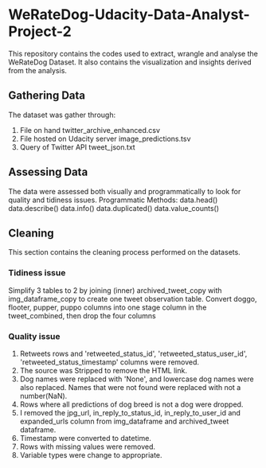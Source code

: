 # WeRateDog-Udacity-Data-Analyst-Project-2
This repository contains the codes used to extract, wrangle and analyse the WeRateDog Dataset. It also contains the visualization and insights derived from the analysis.

## Gathering Data
The dataset was gather through:

1. File on hand twitter_archive_enhanced.csv
2. File hosted on Udacity server image_predictions.tsv
3. Query of Twitter API tweet_json.txt

## Assessing Data
The data were assessed both visually and programmatically to look for quality and tidiness issues. Programmatic Methods: data.head() data.describe() data.info() data.duplicated() data.value_counts()

## Cleaning
This section contains the cleaning process performed on the datasets.

### Tidiness issue
Simplify 3 tables to 2 by joining (inner) archived_tweet_copy with img_dataframe_copy to create one tweet observation table.
Convert doggo, flooter, pupper, puppo columns into one stage column in the tweet_combined, then drop the four columns

### Quality issue
1. Retweets rows and 'retweeted_status_id', 'retweeted_status_user_id', 'retweeted_status_timestamp' columns were removed.
2. The source was Stripped to remove the HTML link.
3. Dog names were replaced with 'None', and lowercase dog names were also replaced. Names that were not found were replaced with not a number(NaN).
4. Rows where all predictions of dog breed is not a dog were dropped.
5. I removed the jpg_url, in_reply_to_status_id, in_reply_to_user_id and expanded_urls column from img_dataframe and archived_tweet dataframe.
6. Timestamp were converted to datetime.
7. Rows with missing values were removed.
8. Variable types were change to appropriate.
